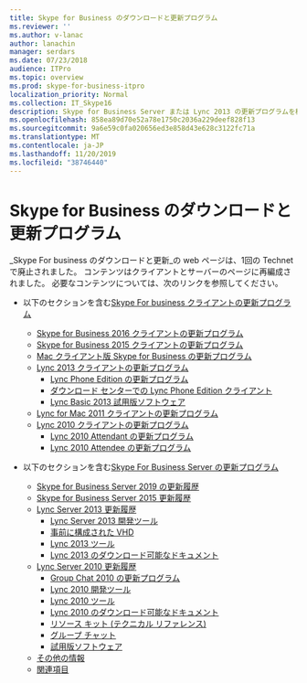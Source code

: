 ```yaml
---
title: Skype for Business のダウンロードと更新プログラム
ms.reviewer: ''
ms.author: v-lanac
author: lanachin
manager: serdars
ms.date: 07/23/2018
audience: ITPro
ms.topic: overview
ms.prod: skype-for-business-itpro
localization_priority: Normal
ms.collection: IT_Skype16
description: Skype for Business Server または Lync 2013 の更新プログラムを検索して管理します。 詳細情報を入手して更新プログラムをダウンロードするには、リンクを使用します。
ms.openlocfilehash: 858ea89d70e52a78e1750c2036a229deef828f13
ms.sourcegitcommit: 9a6e59c0fa020656ed3e858d43e628c3122fc71a
ms.translationtype: MT
ms.contentlocale: ja-JP
ms.lasthandoff: 11/20/2019
ms.locfileid: "38746440"
---
```

# <a name="skype-for-business-downloads-and-updates"></a>Skype for Business のダウンロードと更新プログラム

_Skype For business のダウンロードと更新_の web ページは、1回の Technet で廃止されました。 コンテンツはクライアントとサーバーのページに再編成されました。 必要なコンテンツについては、次のリンクを参照してください。

- 以下のセクションを含む[Skype For business クライアントの更新プログラム](sfb-client-updates.md)
    - [Skype for Business 2016 クライアントの更新プログラム](sfb-client-updates.md#skype-for-business-2016-client-updates)
    - [Skype for Business 2015 クライアントの更新プログラム](sfb-client-updates.md#skype-for-business-2015-client-updates)
    - [Mac クライアント版 Skype for Business の更新プログラム](sfb-client-updates.md)
    - [Lync 2013 クライアントの更新プログラム](sfb-client-updates.md)
        - [Lync Phone Edition の更新プログラム](sfb-client-updates.md#lync-phone-edition-updates)
        - [ダウンロード センターでの Lync Phone Edition クライアント](sfb-client-updates.md#lync-phone-edition-clients-on-download-center)
        - [Lync Basic 2013 試用版ソフトウェア](sfb-client-updates.md)
    - [Lync for Mac 2011 クライアントの更新プログラム](sfb-client-updates.md#lync-for-mac-2011-client-updates)
    - [Lync 2010 クライアントの更新プログラム](sfb-client-updates.md#lync-2010-client-updates)
        - [Lync 2010 Attendant の更新プログラム](sfb-client-updates.md#lync-2010-attendant-updates)
        - [Lync 2010 Attendee の更新プログラム](sfb-client-updates.md#lync-2010-attendee-updates)

- 以下のセクションを含む[Skype For Business Server の更新プログラム](sfb-server-updates.md)
    - [Skype for Business Server 2019 の更新履歴](sfb-server-updates.md#skype-for-business-server-2019-update-history)
    - [Skype for Business Server 2015 更新履歴](sfb-server-updates.md#skype-for-business-server-2015-update-history)
    - [Lync Server 2013 更新履歴](sfb-server-updates.md#lync-server-2013-update-history)
        - [Lync Server 2013 開発ツール](sfb-server-updates.md#lync-server-2013-dev-tools)
        - [事前に構成された VHD](sfb-server-updates.md#pre-configured-vhds)
        - [Lync 2013 ツール](sfb-server-updates.md#lync-2013-tools)
        - [Lync 2013 のダウンロード可能なドキュメント](sfb-server-updates.md#lync-2013-downloadable-documentation)
    - [Lync Server 2010 更新履歴](sfb-server-updates.md#lync-server-2010-update-history)
        - [Group Chat 2010 の更新プログラム](sfb-server-updates.md#group-chat-2010-updates)
        - [Lync 2010 開発ツール](sfb-server-updates.md#lync-2010-dev-tools)
        - [Lync 2010 ツール](sfb-server-updates.md#lync-2010-tools)
        - [Lync 2010 のダウンロード可能なドキュメント](sfb-server-updates.md#lync-2010-downloadable-documentation)
        - [リソース キット (テクニカル リファレンス)](sfb-server-updates.md#resource-kit-technical-reference)
        - [グループ チャット](sfb-server-updates.md#group-chat)
        - [試用版ソフトウェア](sfb-server-updates.md#trial-software)
    - [その他の情報](sfb-server-updates.md#additional-information)
    - [関連項目](sfb-server-updates.md#related-topics)
